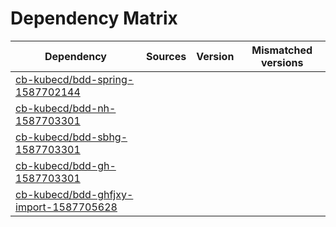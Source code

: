 # Dependency Matrix

Dependency | Sources | Version | Mismatched versions
---------- | ------- | ------- | -------------------
[cb-kubecd/bdd-spring-1587702144](https://github.com/cb-kubecd/bdd-spring-1587702144.git) |  | []() | 
[cb-kubecd/bdd-nh-1587703301](https://github.com/cb-kubecd/bdd-nh-1587703301.git) |  | []() | 
[cb-kubecd/bdd-sbhg-1587703301](https://github.com/cb-kubecd/bdd-sbhg-1587703301.git) |  | []() | 
[cb-kubecd/bdd-gh-1587703301](https://github.com/cb-kubecd/bdd-gh-1587703301.git) |  | []() | 
[cb-kubecd/bdd-ghfjxy-import-1587705628](https://github.com/cb-kubecd/bdd-ghfjxy-import-1587705628.git) |  | []() | 

